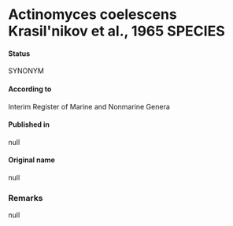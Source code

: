 # Actinomyces coelescens Krasil'nikov et al., 1965 SPECIES

#### Status
SYNONYM

#### According to
Interim Register of Marine and Nonmarine Genera

#### Published in
null

#### Original name
null

### Remarks
null